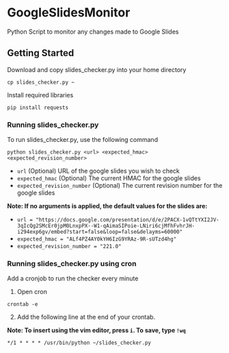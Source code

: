 # GoogleSlidesMonitor
Python Script to monitor any changes made to Google Slides

## Getting Started
Download and copy slides_checker.py into your home directory
```
cp slides_checker.py ~
```

Install required libraries
```
pip install requests
```

### Running slides_checker.py
To run slides_checker.py, use the following command 
```
python slides_checker.py <url> <expected_hmac> <expected_revision_number>
```
- `url` (Optional)
URL of the google slides you wish to check
- `expected_hmac` (Optional)
The current HMAC for the google slides
- `expected_revision_number` (Optional)
The current revision number for the google slides

**Note: If no arguments is applied, the default values for the slides are:**
- `url = "https://docs.google.com/presentation/d/e/2PACX-1vQTtYXI2JV-3qIcQg2SMcEr0jpM0LnxpPX--W1-qAimaSIPoie-LNiri6cjMfhFvhrJH-i294exp6gv/embed?start=false&loop=false&delayms=60000"`
- `expected_hmac = "ALf4PZ4AY0kYH6IzG9YRAz-9R-sUTzd4hg"`
- `expected_revision_number = "221.0"`

### Running slides_checker.py using cron
Add a cronjob to run the checker every minute 
1. Open cron
```
crontab -e
```
2. Add the following line at the end of your crontab.

**Note: To insert using the vim editor, press `i`. To save, type `!wq`**
```
*/1 * * * * /usr/bin/python ~/slides_checker.py
```
